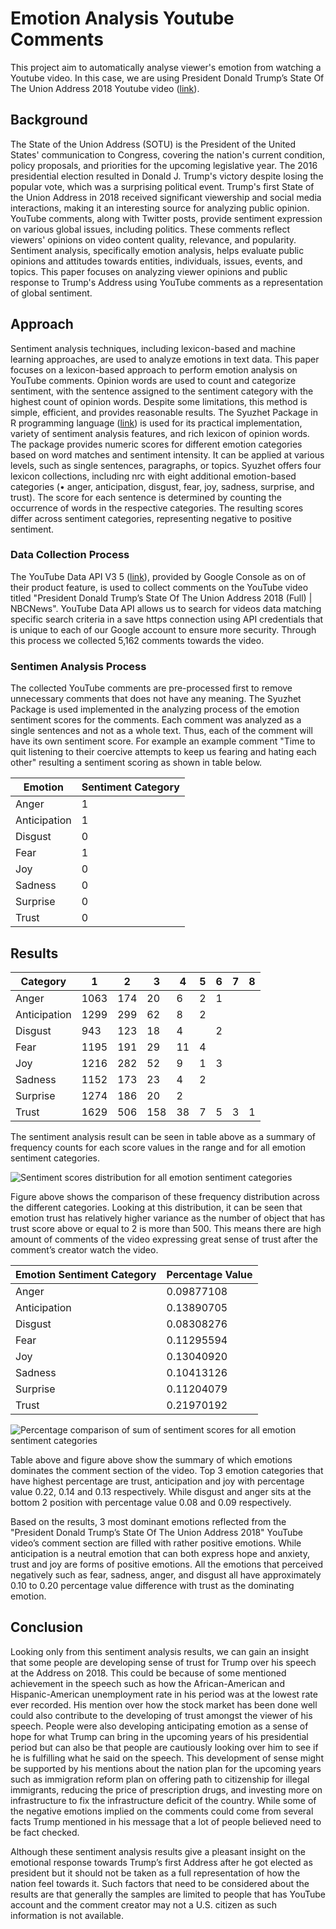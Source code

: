 # Emotion Analysis Youtube Comments

This project aim to automatically analyse viewer's emotion from watching a Youtube video. In this case, we are using President Donald Trump’s State Of The Union Address 2018 Youtube video ([link](https://www.youtube.com/watch?v=exsOim0Lyl4)).

## Background

The State of the Union Address (SOTU) is the President of the United States' communication to Congress, covering the nation's current condition, policy proposals, and priorities for the upcoming legislative year. The 2016 presidential election resulted in Donald J. Trump's victory despite losing the popular vote, which was a surprising political event. Trump's first State of the Union Address in 2018 received significant viewership and social media interactions, making it an interesting source for analyzing public opinion. YouTube comments, along with Twitter posts, provide sentiment expression on various global issues, including politics. These comments reflect viewers' opinions on video content quality, relevance, and popularity. Sentiment analysis, specifically emotion analysis, helps evaluate public opinions and attitudes towards entities, individuals, issues, events, and topics. This paper focuses on analyzing viewer opinions and public response to Trump's Address using YouTube comments as a representation of global sentiment.

## Approach

Sentiment analysis techniques, including lexicon-based and machine learning approaches, are used to analyze emotions in text data. This paper focuses on a lexicon-based approach to perform emotion analysis on YouTube comments. Opinion words are used to count and categorize sentiment, with the sentence assigned to the sentiment category with the highest count of opinion words. Despite some limitations, this method is simple, efficient, and provides reasonable results. The Syuzhet Package in R programming language ([link](http://cran.r-project.org/web/packages/syuzhet/)) is used for its practical implementation, variety of sentiment analysis features, and rich lexicon of opinion words. The package provides numeric scores for different emotion categories based on word matches and sentiment intensity. It can be applied at various levels, such as single sentences, paragraphs, or topics. Syuzhet offers four lexicon collections, including nrc with eight additional emotion-based categories (• anger, anticipation, disgust, fear, joy, sadness, surprise, and trust). The score for each sentence is determined by counting the occurrence of words in the respective categories. The resulting scores differ across sentiment categories, representing negative to positive sentiment.

### Data Collection Process
The YouTube Data API V3 5 ([link](https://developers.google.com/youtube/v3)), provided by Google Console as on of their product feature, is used to collect comments on the YouTube video titled "President Donald Trump’s State Of The Union Address 2018 (Full) | NBCNews". YouTube Data API allows us to search for videos data matching specific search criteria in a save https connection using API credentials that is unique to each of our Google account to ensure more security. Through this process we collected 5,162 comments towards the video.

### Sentimen Analysis Process
The collected YouTube comments are pre-processed first to remove unnecessary comments that does not have any meaning. The Syuzhet Package is used implemented in the analyzing process of the emotion sentiment scores for the comments. Each comment was analyzed as a single sentences and not as a whole text. Thus, each of the comment will have its own sentiment score. For example an example comment "Time to quit listening to their coercive attempts to keep us fearing and hating each other" resulting a sentiment scoring as shown in table below.

| Emotion      | Sentiment Category |
|--------------|--------------------|
| Anger        |         1          |
| Anticipation |         1          |
| Disgust      |         0          |
| Fear         |         1          |
| Joy          |         0          |
| Sadness      |         0          |
| Surprise     |         0          |
| Trust        |         0          |

## Results

| Category     | 1    | 2    | 3   | 4  | 5 | 6 | 7 | 8 |
|--------------|------|------|-----|----|---|---|---|---|
| Anger        | 1063 | 174  | 20  | 6  | 2 | 1 | | |
| Anticipation | 1299 | 299  | 62  | 8  | 2 | | | |
| Disgust      | 943  | 123  | 18  | 4  | | 2 | | |
| Fear         | 1195 | 191  | 29  | 11 | 4 | | | |
| Joy          | 1216 | 282  | 52  | 9  | 1 | 3 | | |
| Sadness      | 1152 | 173  | 23  | 4  | 2 | | | |
| Surprise     | 1274 | 186  | 20  | 2  | | | | |
| Trust        | 1629 | 506  | 158 | 38 | 7 | 5 | 3 | 1 |

The sentiment analysis result can be seen in table above as a summary of frequency counts for each score values in the range and for all emotion sentiment categories.

![Sentiment scores distribution for all emotion sentiment categories](/plots/sentiment_score_dist.png)

Figure above shows the comparison of these frequency distribution across the different categories. Looking at this distribution, it can be seen that emotion trust has relatively higher variance as the number of object that has trust score above or equal to 2 is more than 500. This means there are high amount of comments of the video expressing great sense of trust after the comment’s creator watch the video.

| Emotion Sentiment Category | Percentage Value |
|--------------|--------------------|
| Anger        |         0.09877108 | 
| Anticipation |         0.13890705 | 
| Disgust      |         0.08308276 | 
| Fear         |         0.11295594 | 
| Joy          |         0.13040920 | 
| Sadness      |         0.10413126 | 
| Surprise     |         0.11204079 | 
| Trust        |         0.21970192 |

![Percentage comparison of sum of sentiment scores for all emotion sentiment categories](/plots/sentiment_comp_pct.png)

Table above and figure above show the summary of which emotions dominates the comment section of the video. Top 3 emotion categories that have highest percentage are trust, anticipation and joy with percentage value 0.22, 0.14 and 0.13 respectively. While disgust and anger sits at the bottom 2 position with percentage value 0.08 and 0.09 respectively.

Based on the results, 3 most dominant emotions reflected from the "President Donald Trump’s State Of The Union Address 2018" YouTube video’s comment section are filled with rather positive emotions. While anticipation is a neutral emotion that can both express hope and anxiety, trust and joy are forms of positive emotions. All the emotions that perceived negatively such as fear, sadness, anger, and disgust all have approximately 0.10 to 0.20 percentage value difference with trust as the dominating emotion.

## Conclusion

Looking only from this sentiment analysis results, we can gain an insight that some people are developing sense of trust for Trump over his speech at the Address on 2018. This could be because of some mentioned achievement in the speech such as how the African-American and Hispanic-American unemployment rate in his period was at the lowest rate ever recorded. His mention over how the stock market has been done well could also contribute to the developing of trust amongst the viewer of his speech. People were also developing anticipating emotion as a sense of hope for what Trump can bring in the upcoming years of his presidential period but can also be that people are cautiously looking over him to see if he is fulfilling what he said on the speech. This development of sense might be supported by his mentions about the nation plan for the upcoming years such as immigration reform plan on offering path to citizenship for illegal immigrants, reducing the price of prescription drugs, and investing more on infrastructure to fix the infrastructure deficit of the country. While some of the negative emotions implied on the comments could come from several facts Trump mentioned in his message that a lot of people believed need to be fact checked.

Although these sentiment analysis results give a pleasant insight on the emotional response towards Trump’s first Address after he got elected as president but it should not be taken as a full representation of how the nation feel towards it. Such factors that need to be considered about the results are that generally the samples are limited to people that has YouTube account and the comment creator may not a U.S. citizen as such information is not available.